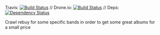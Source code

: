Travis: [![Build Status](https://travis-ci.org/doooeeerte/offersCrawler.svg?branch=master)](https://travis-ci.org/doooeeerte/offersCrawler) // Drone.io: [![Build Status](https://drone.io/github.com/doooeeerte/offersCrawler/status.png)](https://drone.io/github.com/doooeeerte/offersCrawler/latest) // Deps: [![Dependency Status](https://gemnasium.com/doooeeerte/offersCrawler.svg)](https://gemnasium.com/doooeeerte/offersCrawler)

Crawl rebuy for some specific bands in order to get some great albums for a small price
